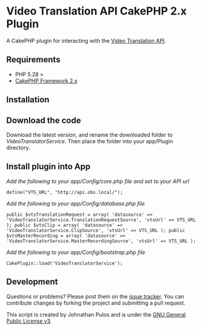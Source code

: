 Video Translation API CakePHP 2.x Plugin 
========================================

A CakePHP plugin for interacting with the [Video Translation API](https://github.com/MissionalDigerati/video_translator_service).

Requirements
------------

* PHP 5.28 >
* [CakePHP Framework 2.x](http://cakephp.org)

Installation
------------

## Download the code

Download the latest version, and rename the downloaded folder to _VideoTranslatorService_. Then place the folder into your app/Plugin directory.

## Install plugin into App
*Add the following to your app/Config/core.php file and set to your API url*

`
define("VTS_URL", "http://api.obs.local/");
`

*Add the following to your app/Config/database.php file*

`
public $vtsTranslationRequest = array(
    'datasource' => 'VideoTranslatorService.TranslationRequestSource',
    'vtsUrl' => VTS_URL
);
public $vtsClip = array(
    'datasource' => 'VideoTranslatorService.ClipSource',
    'vtsUrl' => VTS_URL
);
public $vtsMasterRecording = array(
    'datasource' => 'VideoTranslatorService.MasterRecordingSource',
    'vtsUrl' => VTS_URL
);
`

*Add the following to your app/Config/bootstrap.php file*

`CakePlugin::load('VideoTranslatorService');`

Development
-----------

Questions or problems? Please post them on the [issue tracker](). You can contribute changes by forking the project and submitting a pull request.

This script is created by Johnathan Pulos and is under the [GNU General Public License v3](http://www.gnu.org/licenses/gpl-3.0-standalone.html).